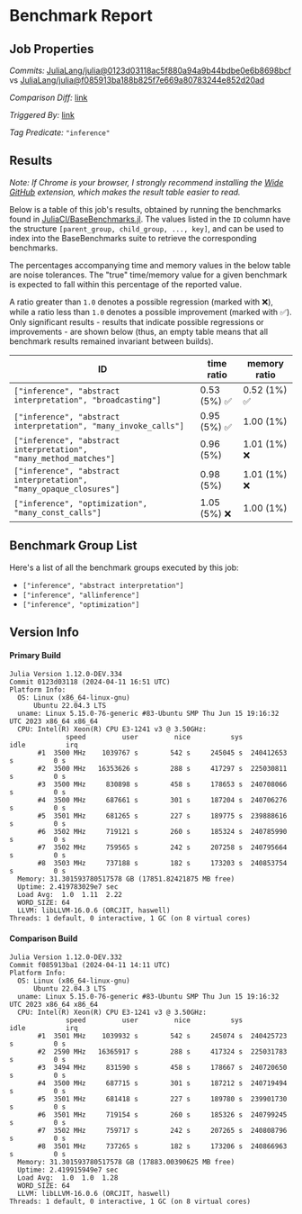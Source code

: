 # Benchmark Report

## Job Properties

*Commits:* [JuliaLang/julia@0123d03118ac5f880a94a9b44bdbe0e6b8698bcf](https://github.com/JuliaLang/julia/commit/0123d03118ac5f880a94a9b44bdbe0e6b8698bcf) vs [JuliaLang/julia@f085913ba188b825f7e669a80783244e852d20ad](https://github.com/JuliaLang/julia/commit/f085913ba188b825f7e669a80783244e852d20ad)

*Comparison Diff:* [link](https://github.com/JuliaLang/julia/compare/f085913ba188b825f7e669a80783244e852d20ad..0123d03118ac5f880a94a9b44bdbe0e6b8698bcf)

*Triggered By:* [link](https://github.com/JuliaLang/julia/pull/54043)

*Tag Predicate:* `"inference"`

## Results

*Note: If Chrome is your browser, I strongly recommend installing the [Wide GitHub](https://chrome.google.com/webstore/detail/wide-github/kaalofacklcidaampbokdplbklpeldpj?hl=en)
extension, which makes the result table easier to read.*

Below is a table of this job's results, obtained by running the benchmarks found in
[JuliaCI/BaseBenchmarks.jl](https://github.com/JuliaCI/BaseBenchmarks.jl). The values
listed in the `ID` column have the structure `[parent_group, child_group, ..., key]`,
and can be used to index into the BaseBenchmarks suite to retrieve the corresponding
benchmarks.

The percentages accompanying time and memory values in the below table are noise tolerances. The "true"
time/memory value for a given benchmark is expected to fall within this percentage of the reported value.

A ratio greater than `1.0` denotes a possible regression (marked with :x:), while a ratio less
than `1.0` denotes a possible improvement (marked with :white_check_mark:). Only significant results - results
that indicate possible regressions or improvements - are shown below (thus, an empty table means that all
benchmark results remained invariant between builds).

| ID | time ratio | memory ratio |
|----|------------|--------------|
| `["inference", "abstract interpretation", "broadcasting"]` | 0.53 (5%) :white_check_mark: | 0.52 (1%) :white_check_mark: |
| `["inference", "abstract interpretation", "many_invoke_calls"]` | 0.95 (5%) :white_check_mark: | 1.00 (1%)  |
| `["inference", "abstract interpretation", "many_method_matches"]` | 0.96 (5%)  | 1.01 (1%) :x: |
| `["inference", "abstract interpretation", "many_opaque_closures"]` | 0.98 (5%)  | 1.01 (1%) :x: |
| `["inference", "optimization", "many_const_calls"]` | 1.05 (5%) :x: | 1.00 (1%)  |

## Benchmark Group List

Here's a list of all the benchmark groups executed by this job:

- `["inference", "abstract interpretation"]`
- `["inference", "allinference"]`
- `["inference", "optimization"]`

## Version Info

#### Primary Build

```
Julia Version 1.12.0-DEV.334
Commit 0123d03118 (2024-04-11 16:51 UTC)
Platform Info:
  OS: Linux (x86_64-linux-gnu)
      Ubuntu 22.04.3 LTS
  uname: Linux 5.15.0-76-generic #83-Ubuntu SMP Thu Jun 15 19:16:32 UTC 2023 x86_64 x86_64
  CPU: Intel(R) Xeon(R) CPU E3-1241 v3 @ 3.50GHz: 
              speed         user         nice          sys         idle          irq
       #1  3500 MHz    1039767 s        542 s     245045 s  240412653 s          0 s
       #2  3500 MHz   16353626 s        288 s     417297 s  225030811 s          0 s
       #3  3500 MHz     830898 s        458 s     178653 s  240708066 s          0 s
       #4  3500 MHz     687661 s        301 s     187204 s  240706276 s          0 s
       #5  3501 MHz     681265 s        227 s     189775 s  239888616 s          0 s
       #6  3502 MHz     719121 s        260 s     185324 s  240785990 s          0 s
       #7  3502 MHz     759565 s        242 s     207258 s  240795664 s          0 s
       #8  3503 MHz     737188 s        182 s     173203 s  240853754 s          0 s
  Memory: 31.301593780517578 GB (17851.82421875 MB free)
  Uptime: 2.419783029e7 sec
  Load Avg:  1.0  1.11  2.22
  WORD_SIZE: 64
  LLVM: libLLVM-16.0.6 (ORCJIT, haswell)
Threads: 1 default, 0 interactive, 1 GC (on 8 virtual cores)

```

#### Comparison Build

```
Julia Version 1.12.0-DEV.332
Commit f085913ba1 (2024-04-11 14:11 UTC)
Platform Info:
  OS: Linux (x86_64-linux-gnu)
      Ubuntu 22.04.3 LTS
  uname: Linux 5.15.0-76-generic #83-Ubuntu SMP Thu Jun 15 19:16:32 UTC 2023 x86_64 x86_64
  CPU: Intel(R) Xeon(R) CPU E3-1241 v3 @ 3.50GHz: 
              speed         user         nice          sys         idle          irq
       #1  3501 MHz    1039932 s        542 s     245074 s  240425723 s          0 s
       #2  2590 MHz   16365917 s        288 s     417324 s  225031783 s          0 s
       #3  3494 MHz     831590 s        458 s     178667 s  240720650 s          0 s
       #4  3500 MHz     687715 s        301 s     187212 s  240719494 s          0 s
       #5  3501 MHz     681418 s        227 s     189780 s  239901730 s          0 s
       #6  3501 MHz     719154 s        260 s     185326 s  240799245 s          0 s
       #7  3502 MHz     759717 s        242 s     207265 s  240808796 s          0 s
       #8  3501 MHz     737265 s        182 s     173206 s  240866963 s          0 s
  Memory: 31.301593780517578 GB (17883.00390625 MB free)
  Uptime: 2.419915949e7 sec
  Load Avg:  1.0  1.0  1.28
  WORD_SIZE: 64
  LLVM: libLLVM-16.0.6 (ORCJIT, haswell)
Threads: 1 default, 0 interactive, 1 GC (on 8 virtual cores)

```
